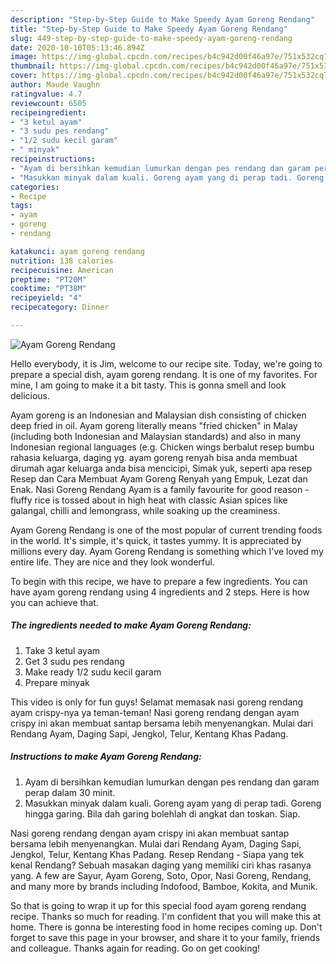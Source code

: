 ```yaml
---
description: "Step-by-Step Guide to Make Speedy Ayam Goreng Rendang"
title: "Step-by-Step Guide to Make Speedy Ayam Goreng Rendang"
slug: 449-step-by-step-guide-to-make-speedy-ayam-goreng-rendang
date: 2020-10-10T05:13:46.894Z
image: https://img-global.cpcdn.com/recipes/b4c942d00f46a97e/751x532cq70/ayam-goreng-rendang-resipi-foto-utama.jpg
thumbnail: https://img-global.cpcdn.com/recipes/b4c942d00f46a97e/751x532cq70/ayam-goreng-rendang-resipi-foto-utama.jpg
cover: https://img-global.cpcdn.com/recipes/b4c942d00f46a97e/751x532cq70/ayam-goreng-rendang-resipi-foto-utama.jpg
author: Maude Vaughn
ratingvalue: 4.7
reviewcount: 6505
recipeingredient:
- "3 ketul ayam"
- "3 sudu pes rendang"
- "1/2 sudu kecil garam"
- " minyak"
recipeinstructions:
- "Ayam di bersihkan kemudian lumurkan dengan pes rendang dan garam perap dalam 30 minit."
- "Masukkan minyak dalam kuali. Goreng ayam yang di perap tadi. Goreng hingga garing. Bila dah garing bolehlah di angkat dan toskan. Siap."
categories:
- Recipe
tags:
- ayam
- goreng
- rendang

katakunci: ayam goreng rendang 
nutrition: 138 calories
recipecuisine: American
preptime: "PT20M"
cooktime: "PT38M"
recipeyield: "4"
recipecategory: Dinner

---
```



![Ayam Goreng Rendang](https://img-global.cpcdn.com/recipes/b4c942d00f46a97e/751x532cq70/ayam-goreng-rendang-resipi-foto-utama.jpg)

Hello everybody, it is Jim, welcome to our recipe site. Today, we're going to prepare a special dish, ayam goreng rendang. It is one of my favorites. For mine, I am going to make it a bit tasty. This is gonna smell and look delicious.

Ayam goreng is an Indonesian and Malaysian dish consisting of chicken deep fried in oil. Ayam goreng literally means &#34;fried chicken&#34; in Malay (including both Indonesian and Malaysian standards) and also in many Indonesian regional languages (e.g. Chicken wings berbalut resep bumbu rahasia keluarga, daging yg. ayam goreng renyah bisa anda membuat dirumah agar keluarga anda bisa mencicipi, Simak yuk, seperti apa resep Resep dan Cara Membuat Ayam Goreng Renyah yang Empuk, Lezat dan Enak. Nasi Goreng Rendang Ayam is a family favourite for good reason -fluffy rice is tossed about in high heat with classic Asian spices like galangal, chilli and lemongrass, while soaking up the creaminess.

Ayam Goreng Rendang is one of the most popular of current trending foods in the world. It's simple, it's quick, it tastes yummy. It is appreciated by millions every day. Ayam Goreng Rendang is something which I've loved my entire life. They are nice and they look wonderful.


To begin with this recipe, we have to prepare a few ingredients. You can have ayam goreng rendang using 4 ingredients and 2 steps. Here is how you can achieve that.

<!--inarticleads1-->

##### The ingredients needed to make Ayam Goreng Rendang:

1. Take 3 ketul ayam
1. Get 3 sudu pes rendang
1. Make ready 1/2 sudu kecil garam
1. Prepare  minyak


This video is only for fun guys! Selamat memasak nasi goreng rendang ayam crispy-nya ya teman-teman! Nasi goreng rendang dengan ayam crispy ini akan membuat santap bersama lebih menyenangkan. Mulai dari Rendang Ayam, Daging Sapi, Jengkol, Telur, Kentang Khas Padang. 

<!--inarticleads2-->

##### Instructions to make Ayam Goreng Rendang:

1. Ayam di bersihkan kemudian lumurkan dengan pes rendang dan garam perap dalam 30 minit.
1. Masukkan minyak dalam kuali. Goreng ayam yang di perap tadi. Goreng hingga garing. Bila dah garing bolehlah di angkat dan toskan. Siap.


Nasi goreng rendang dengan ayam crispy ini akan membuat santap bersama lebih menyenangkan. Mulai dari Rendang Ayam, Daging Sapi, Jengkol, Telur, Kentang Khas Padang. Resep Rendang - Siapa yang tek kenal Rendang? Sebuah masakan daging yang memiliki ciri khas rasanya yang. A few are Sayur, Ayam Goreng, Soto, Opor, Nasi Goreng, Rendang, and many more by brands including Indofood, Bamboe, Kokita, and Munik. 

So that is going to wrap it up for this special food ayam goreng rendang recipe. Thanks so much for reading. I'm confident that you will make this at home. There is gonna be interesting food in home recipes coming up. Don't forget to save this page in your browser, and share it to your family, friends and colleague. Thanks again for reading. Go on get cooking!
